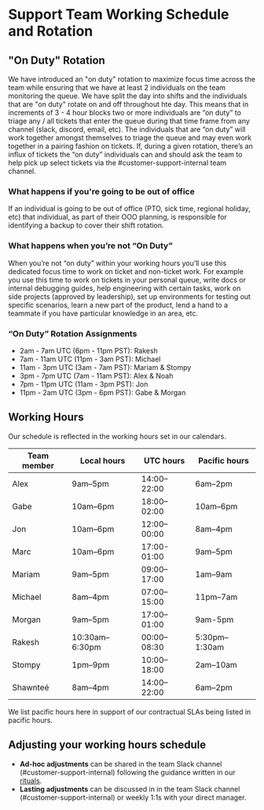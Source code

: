 # Support Team Working Schedule and Rotation

## "On Duty" Rotation

We have introduced an "on duty" rotation to maximize focus time across the team while ensuring that we have at least 2 individuals on the team monitoring the queue. We have split the day into shifts and the individuals that are "on duty" rotate on and off throughout hte day. This means that in increments of 3 - 4 hour blocks two or more individuals are “on duty” to triage any / all tickets that enter the queue during that time frame from any channel (slack, discord, email, etc). The individuals that are “on duty” will work together amongst themselves to triage the queue and may even work together in a pairing fashion on tickets. If, during a given rotation, there’s an influx of tickets the “on duty” individuals can and should ask the team to help pick up select tickets via the #customer-support-internal team channel.

### What happens if you're going to be out of office

If an individual is going to be out of office (PTO, sick time, regional holiday, etc) that individual, as part of their OOO planning, is responsible for identifying a backup to cover their shift rotation.

### What happens when you’re not “On Duty”

When you’re not “on duty” within your working hours you’ll use this dedicated focus time to work on ticket and non-ticket work. For example you use this time to work on tickets in your personal queue, write docs or internal debugging guides, help engineering with certain tasks, work on side projects (approved by leadership), set up environments for testing out specific scenarios, learn a new part of the product, lend a hand to a teammate if you have particular knowledge in an area, etc.

### “On Duty” Rotation Assignments

- 2am - 7am UTC (6pm - 11pm PST): Rakesh
- 7am - 11am UTC (11pm - 3am PST): Michael
- 11am - 3pm UTC (3am - 7am PST): Mariam & Stompy
- 3pm - 7pm UTC (7am - 11am PST): Alex & Noah
- 7pm - 11pm UTC (11am - 3pm PST): Jon
- 11pm - 2am UTC (3pm - 6pm PST): Gabe & Morgan

## Working Hours

Our schedule is reflected in the working hours set in our calendars.

| Team member | Local hours    | UTC hours   | Pacific hours |
| ----------- | -------------- | ----------- | ------------- |
| Alex        | 9am–5pm        | 14:00–22:00 | 6am–2pm       |
| Gabe        | 10am–6pm       | 18:00–02:00 | 10am–6pm      |
| Jon         | 10am–6pm       | 12:00–00:00 | 8am–4pm       |
| Marc        | 10am–6pm       | 17:00-01:00 | 9am–5pm       |
| Mariam      | 9am–5pm        | 09:00–17:00 | 1am–9am       |
| Michael     | 8am–4pm        | 07:00–15:00 | 11pm–7am      |
| Morgan      | 9am–5pm        | 17:00–01:00 | 9am-5pm       |
| Rakesh      | 10:30am–6:30pm | 00:00–08:30 | 5:30pm–1:30am |
| Stompy      | 1pm–9pm        | 10:00–18:00 | 2am–10am      |
| Shawnteé    | 8am–4pm        | 14:00–22:00 | 6am–2pm       |

We list pacific hours here in support of our contractual SLAs being listed in pacific hours.

## Adjusting your working hours schedule

- **Ad-hoc adjustments** can be shared in the team Slack channel (#customer-support-internal) following the guidance written in our [rituals](../team-culture/index.md).
- **Lasting adjustments** can be discussed in in the team Slack channel (#customer-support-internal) or weekly 1:1s with your direct manager.

